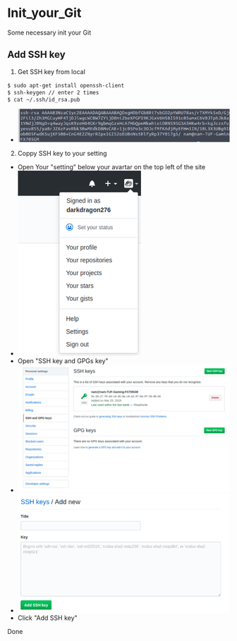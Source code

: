 # Init_your_Git
Some necessary init your Git

## Add SSH key 
1. Get SSH key from local
```
$ sudo apt-get install openssh-client
$ ssh-keygen // enter 2 times
$ cat ~/.ssh/id_rsa.pub
```
- ![Your SSH key like](asset/ssh_key.png)
2. Coppy SSH key to your setting
- Open Your "setting" below your avartar on the top left of the site
- ![Your setting](asset/Your_setting.png)
- Open "SSH key and GPGs key"
- ![Click "New SSH key"](asset/newsshkey.png)
- ![Coppy your key to the box](asset/addsshkey.png)
- Click "Add SSH key"

Done
